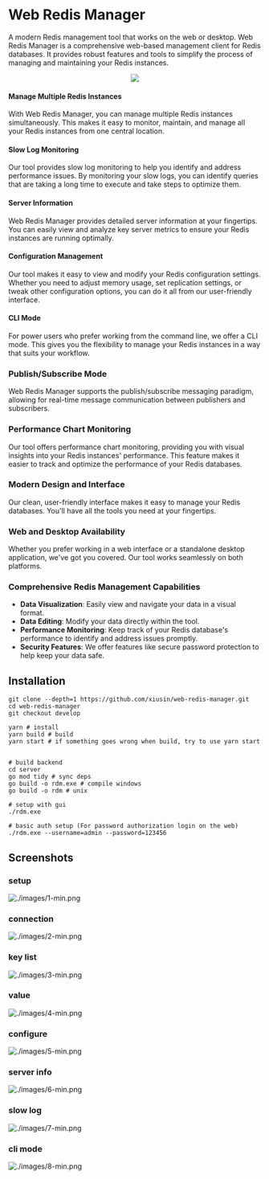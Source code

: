 # Web Redis Manager
A modern Redis management tool that works on the web or desktop.
Web Redis Manager is a comprehensive web-based management client for Redis databases. It provides robust features and tools to simplify the process of managing and maintaining your Redis instances.

<p align="center">
  <img src="./frontend/static/redis.svg" />
</p>

####  Manage Multiple Redis Instances

With Web Redis Manager, you can manage multiple Redis instances simultaneously. This makes it easy to monitor, maintain, and manage all your Redis instances from one central location.

#### Slow Log Monitoring
Our tool provides slow log monitoring to help you identify and address performance issues. By monitoring your slow logs, you can identify queries that are taking a long time to execute and take steps to optimize them.

#### Server Information
Web Redis Manager provides detailed server information at your fingertips. You can easily view and analyze key server metrics to ensure your Redis instances are running optimally.

#### Configuration Management
Our tool makes it easy to view and modify your Redis configuration settings. Whether you need to adjust memory usage, set replication settings, or tweak other configuration options, you can do it all from our user-friendly interface.

#### CLI Mode
For power users who prefer working from the command line, we offer a CLI mode. This gives you the flexibility to manage your Redis instances in a way that suits your workflow.

### Publish/Subscribe Mode

Web Redis Manager supports the publish/subscribe messaging paradigm, allowing for real-time message communication between publishers and subscribers.

### Performance Chart Monitoring

Our tool offers performance chart monitoring, providing you with visual insights into your Redis instances' performance. This feature makes it easier to track and optimize the performance of your Redis databases.

### Modern Design and Interface

Our clean, user-friendly interface makes it easy to manage your Redis databases. You'll have all the tools you need at your fingertips.

### Web and Desktop Availability

Whether you prefer working in a web interface or a standalone desktop application, we've got you covered. Our tool works seamlessly on both platforms.

### Comprehensive Redis Management Capabilities

- **Data Visualization**: Easily view and navigate your data in a visual format.
- **Data Editing**: Modify your data directly within the tool.
- **Performance Monitoring**: Keep track of your Redis database's performance to identify and address issues promptly.
- **Security Features**: We offer features like secure password protection to help keep your data safe.

## Installation

```shell
git clone --depth=1 https://github.com/xiusin/web-redis-manager.git
cd web-redis-manager
git checkout develop

yarn # install
yarn build # build
yarn start # if something goes wrong when build, try to use yarn start


# build backend
cd server
go mod tidy # sync deps
go build -o rdm.exe # compile windows
go build -o rdm # unix

# setup with gui
./rdm.exe

# basic auth setup (For password authorization login on the web)
./rdm.exe --username=admin --password=123456
```

## Screenshots ##

### setup ###

![./images/1-min.png](./images/1-min.png)

### connection ###

![./images/2-min.png](./images/2-min.png)

### key list ###

![./images/3-min.png](./images/3-min.png)

### value ###

![./images/4-min.png](./images/4-min.png)

### configure ###

![./images/5-min.png](./images/5-min.png)

### server info ###

![./images/6-min.png](./images/6-min.png)

### slow log ###

![./images/7-min.png](./images/7-min.png)

### cli mode ###

![./images/8-min.png](./images/8-min.png)
